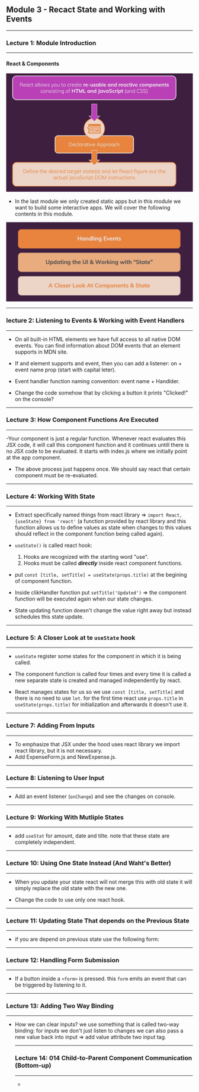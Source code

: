 ## Module 3 - Recact State and Working with Events

---

### Lecture 1: Module Introduction

---

#### React & Components

![recat and components](./pictures/react-and-components.png)

- In the last module we only created static apps but in this module we want to build some interactive apps.
  We will cover the following contents in this module.

![module content](./pictures/module-content.png)

---

### lecture 2: Listening to Events & Working with Event Handlers

---

- On all built-in HTML elements we have full access to all native DOM events. You can find information about DOM events that an element supports in MDN site.

- If and element supports and event, then you can add a listener: on + event name prop (start with capital leter).

- Event handler function naming convention: event name + Handlder.

- Change the code somehow that by clicking a button it prints "Clicked!" on the console?

---

### Lecture 3: How Component Functions Are Executed

---

-Your component is just a regular function. Whenever react evaluates this JSX code, it will call this component function and it continues untill there is no JSX code to be evaluated. It starts with index.js
where we initially point at the app component.

- The above process just happens once. We should say react that certain component must be re-evaluated.

---

### Lecture 4: Working With State

---

- Extract specifically named things from react library => `import React, {useState} from 'react'` (a function provided by react library and this function allows us to define values as state when changes to this values should reflect in the component function being called again).

- `useState()` is called react hook:

  1. Hooks are recognized with the starting word "use".
  2. Hooks must be called **_directly_** inside react component functions.

- put `const [title, setTitle] = useState(props.title)` at the begining of component function.

- Inside clikHandler function put `setTitle('Updated')` => the component function will be executed again when our state changes.

- State updating function doesn't change the value right away but instead schedules this state update.

---

### Lecture 5: A Closer Look at te `useState` hook

---

- `useState` register some states for the component in which it is being called.

- The component function is called four times and every time it is called a new separate state is created and managed independently by react.

- React manages states for us so we use `const [title, setTitle]` and there is no need to use `let`. for the first time react use `props.title` in `useState(props.title)` for initialization and afterwards it doesn't use it.

---

### Lecture 7: Adding From Inputs

---

- To emphasize that JSX under the hood uses react library we import react library, but it is not necessary.
- Add ExpenseForm.js and NewExpense.js.

---

### Lecture 8: Listening to User Input

---

- Add an event listener (`onChange`) and see the changes on console.

---

### Lecture 9: Working With Mutliple States

---

- add `useStat` for amount, date and tilte. note that these state are completely independent.

---

### Lecture 10: Using One State Instead (And Waht's Better)

---

- When you update your state react will not merge this with old state
  it will simply replace the old state with the new one.

- Change the code to use only one react hook.

---

### Lecture 11: Updating State That depends on the Previous State

---

- if you are depend on previous state use the following form:

---

### Lecture 12: Handling Form Submission

---

- If a button inside a `<form>` is pressed. this `form` emits an event that can be triggered by listening to it.

---

### Lecture 13: Adding Two Way Binding

---

- How we can clear inputs? we use something that is called two-way binding: for inputs we don't just listen to changes we
  can also pass a new value back into input => add value attribute two input tag.

  ***

  ### Lecture 14: 014 Child-to-Parent Component Communication (Bottom-up)

  ***

  -
